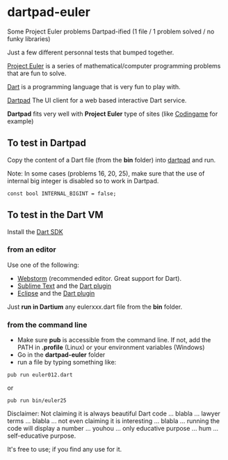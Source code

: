 # dartpad-euler

Some Project Euler problems Dartpad-ified (1 file / 1 problem solved / no funky libraries)

Just a few different personnal tests that bumped together.

[Project Euler](https://projecteuler.net/) is a series of mathematical/computer programming problems that are fun to solve.

[Dart](https://www.dartlang.org/) is a programming language that is very fun to play with.

[Dartpad](https://dartpad.dartlang.org/) The UI client for a web based interactive Dart service.

**Dartpad** fits very well with **Project Euler** type of sites (like [Codingame](https://www.codingame.com/) for example)

## To test in Dartpad

Copy the content of a Dart file (from the **bin** folder) into [dartpad](https://dartpad.dartlang.org/) and run.

Note: In some cases (problems 16, 20, 25), make sure that the use of internal big integer is disabled so to work in Dartpad.

```
const bool INTERNAL_BIGINT = false;
```
## To test in the Dart VM

Install the [Dart SDK](https://www.dartlang.org/downloads/)

### from an editor

Use one of the following:
* [Webstorm](http://www.jetbrains.com/webstorm/) (recommended editor. Great support for Dart).
* [Sublime Text](http://www.sublimetext.com/) and the [Dart plugin](https://github.com/guillermooo/dart-sublime-bundle)
* [Eclipse](http://www.eclipse.org/) and the [Dart plugin](https://www.dartlang.org/tools/eclipse-plugin/)

Just **run in Dartium** any eulerxxx.dart file from the **bin** folder.

### from the command line

* Make sure **pub** is accessible from the command line. If not, add the PATH in **.profile** (Linux) or your environment variables (Windows)
* Go in the **dartpad-euler** folder
* run a file by typing something like: 
```
pub run euler012.dart
```
or
```
pub run bin/euler25
```
Disclaimer: Not claiming it is always beautiful Dart code ... blabla ... lawyer terms ... blabla ... not even claiming it is interesting ... blabla ... running the code will display a number ... youhou ... only educative purpose ... hum ... self-educative purpose. 

It's free to use; if you find any use for it.